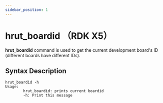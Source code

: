 ```yaml
---
sidebar_position: 1
---
```


# hrut_boardid （RDK X5）

**hrut_boardid** command is used to get the current development board's ID (different boards have different IDs).

## Syntax Description


```
hrut_boardid -h
Usage:
        hrut_boardid: prints current boardid
        -h: Print this message
```
